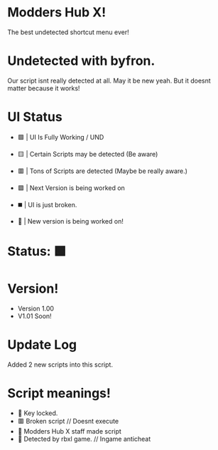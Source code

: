 # Modders Hub X!

The best undetected shortcut menu ever!

# Undetected with byfron. 

Our script isnt really detected at all. May it be new yeah. But it doesnt matter because it works! 

# UI Status

- 🟩 | UI Is Fully Working / UND

- 🟨 | Certain Scripts may be detected (Be aware)

- 🟥 | Tons of Scripts are detected (Maybe be really aware.)

- 🟪 | Next Version is being worked on

- ◼️ | UI is just broken.

- 👑 | New version is being worked on!

# Status: 🟩

# Version!

- Version 1.00
- V1.01 Soon!

# Update Log

Added 2 new scripts into this script.


# Script meanings!

- 🔐 Key locked.
- 🟥 Broken script // Doesnt execute
- 👑 Modders Hub X staff made script
- 🔻 Detected by rbxl game. // Ingame anticheat
